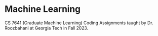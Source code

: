 # Machine Learning
CS 7641 (Graduate Machine Learning) Coding Assignments taught by Dr. Roozbahani at Georgia Tech in Fall 2023.

